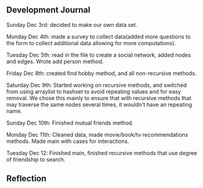 ## Development Journal

Sunday Dec 3rd: decided to make our own data set.

Monday Dec 4th: made a survey to collect data(added more questions to the form to collect additional data allowing for more computations).

Tuesday Dec 5th: read in the file to create a social network, added nodes and edges. Wrote add person method. 

Friday Dec 8th: created find hobby method, and all non-recursive methods. 

Saturday Dec 9th: Started working on recursive methods, and switched from using arraylist to hashset to avoid repeating values and for easy removal. We chose this mainly to ensure that with recursive methods that may traverse the same nodes several times, it wouldn't have an repeating name.

Sunday Dec 10th: Finished mutual friends method. 

Monday Dec 11th: Cleaned data, made movie/book/tv recommendations methods. Made main with cases for interactions. 

Tuesday Dec 12: Finished main, finished recursive methods that use degree of friendship to search. 


## Reflection
